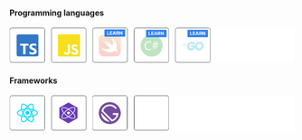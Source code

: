 #### Programming languages
![Dmitriy Khanin > Tech Skills > Languages](https://raw.githubusercontent.com/khanindev/khanindev/main/languages.png)
#### Frameworks
![Dmitriy Khanin > Tech Skills > Framtworks](https://raw.githubusercontent.com/khanindev/khanindev/main/frameworks.png)






